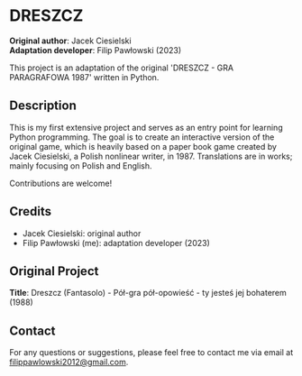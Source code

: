 # DRESZCZ

**Original author**: Jacek Ciesielski  
**Adaptation developer**: Filip Pawłowski (2023)

This project is an adaptation of the original 'DRESZCZ - GRA PARAGRAFOWA 1987' written in Python.

## Description
This is my first extensive project and serves as an entry point for learning Python programming. The goal is to create an interactive version of the original game, which is heavily based on a paper book game created by Jacek Ciesielski, a Polish nonlinear writer, in 1987. Translations are in works; mainly focusing on Polish and English.

Contributions are welcome!

## Credits
- Jacek Ciesielski: original author
- Filip Pawłowski (me): adaptation developer (2023)

## Original Project
**Title**: Dreszcz (Fantasolo) - Pół-gra pół-opowieść - ty jesteś jej bohaterem (1988)

## Contact
For any questions or suggestions, please feel free to contact me via email at filippawlowski2012@gmail.com.
